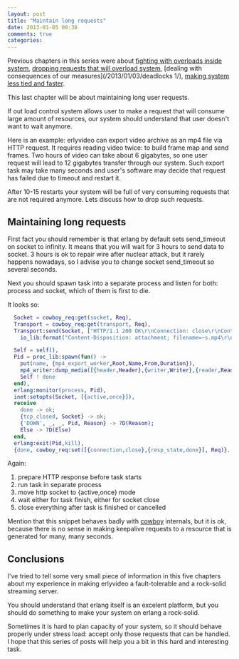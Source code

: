 ```yaml
---
layout: post
title: "Maintain long requests"
date: 2013-01-05 00:38
comments: true
categories: 
---
```


Previous chapters in this series were about [fighting with overloads inside system](/2013/01/01/overload-protection-1/), 
[dropping requests that will overload system](/2013/01/02/overload-protection-2/),
[dealing with consequences of our measures](/2013/01/03/deadlocks 1/),
[making system less tied and faster](/2013/01/04/unobtrusive-read/).

This last chapter will be about maintaining long user requests.

If out load control system allows user to make a request that will consume large amount of resources, our system
should understand that user doesn't want to wait anymore.

Here is an example: erlyvideo can export video archive as an mp4 file via HTTP request. It requires reading video twice: to build
frame map and send frames. Two hours of video can take about 6 gigabytes, so one user request will lead to
12 gigabytes transfer through our system. Such export task may take many seconds and user's software may
decide that request has failed due to timeout and restart it.

After 10-15 restarts your system will be full of very consuming requests that are not required anymore. Lets discuss how to
drop such requests.

<!-- more -->


Maintaining long requests
-------------------------

First fact you should remember is that erlang by default sets send_timeout on socket to infinity.
It means that you will wait for 3 hours to send data to socket. 3 hours is ok to repair wire after nuclear attack,
but it rarely happens nowadays, so I advise you to change socket send_timeout so several seconds.

Next you should spawn task into a separate process and listen for both: process and socket, which of them is first to die.

It looks so:

```erlang
  Socket = cowboy_req:get(socket, Req),
  Transport = cowboy_req:get(transport, Req),
  Transport:send(Socket, ["HTTP/1.1 200 OK\r\nConnection: close\r\nContent-Type: video/mp4\r\n", 
    io_lib:format("Content-Disposition: attachment; filename=~s.mp4\r\n", [SaveName]), LenHeader, "\r\n"])

  Self = self(),
  Pid = proc_lib:spawn(fun() ->
    put(name, {mp4_export_worker,Root,Name,From,Duration}),
    mp4_writer:dump_media([{header,Header},{writer,Writer},{reader,Reader},{start_pos,StartPos}]),
    Self ! done
  end),
  erlang:monitor(process, Pid),
  inet:setopts(Socket, [{active,once}]),
  receive
    done -> ok;
    {tcp_closed, Socket} -> ok;
    {'DOWN', _, _, Pid, Reason} -> ?D(Reason);
    Else -> ?D(Else)
  end,
  erlang:exit(Pid,kill),
  {done, cowboy_req:set([{connection,close},{resp_state,done}], Req)}.
```

Again:

1. prepare HTTP response before task starts
2. run task in separate process
3. move http socket to {active,once} mode
4. wait either for task finish, either for socket close
5. close everything after task is finished or cancelled

Mention that this snippet behaves badly with [cowboy](https://github.com/extend/cowboy) internals, but it is ok,
because there is no sense in making keepalive requests to a resource that is generated for many, many seconds.


Conclusions
-----------

I've tried to tell some very small piece of information in this five chapters about my experience in making erlyvideo a fault-tolerable and a rock-solid streaming server.

You should understand that erlang itself is an excelent platform, but you should do something to make your system on erlang a rock-solid.

Sometimes it is hard to plan capacity of your system, so it should behave properly under stress load: accept only those requests that can be handled.
I hope that this series of posts will help you a bit in this hard and interesting task.








